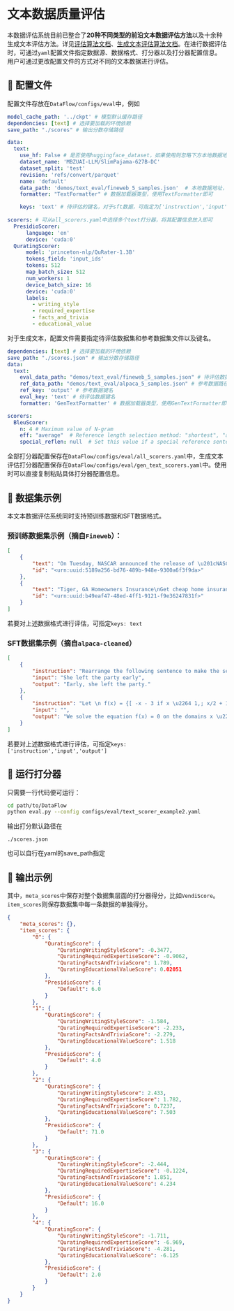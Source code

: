 
# 文本数据质量评估

本数据评估系统目前已整合了**20种不同类型的前沿文本数据评估方法**以及十余种生成文本评估方法。详见[评估算法文档](../../../docs/text_metrics.zh-CN.md)、[生成文本评估算法文档](../../../docs/gen_text_metrics.zh-CN.md)。在进行数据评估时，可通过`yaml`配置文件指定数据源、数据格式、打分器以及打分器配置信息。用户可通过更改配置文件的方式对不同的文本数据进行评估。


## 👀 配置文件

配置文件存放在`DataFlow/configs/eval`中，例如

```yaml
model_cache_path: '../ckpt' # 模型默认缓存路径
dependencies: [text] # 选择要加载的环境依赖
save_path: "./scores" # 输出分数存储路径

data:
  text:
    use_hf: False # 是否使用huggingface_dataset，如果使用则忽略下方本地数据地址，以下为Huggingface数据集参数设置；如果不使用则忽略。
    dataset_name: 'MBZUAI-LLM/SlimPajama-627B-DC'
    dataset_split: 'test'
    revision: 'refs/convert/parquet'
    name: 'default'
    data_path: 'demos/text_eval/fineweb_5_samples.json'  # 本地数据地址，支持json、jsonl、parquet格式
    formatter: "TextFormatter" # 数据加载器类型，使用TextFormatter即可

    keys: 'text' # 待评估的键名，对于sft数据，可指定为['instruction','input','output']
    
scorers: # 可从all_scorers.yaml中选择多个text打分器，将其配置信息放入即可
  PresidioScorer:
      language: 'en'
      device: 'cuda:0'
  QuratingScorer:
      model: 'princeton-nlp/QuRater-1.3B'
      tokens_field: 'input_ids'
      tokens: 512
      map_batch_size: 512
      num_workers: 1
      device_batch_size: 16
      device: 'cuda:0'
      labels:
        - writing_style
        - required_expertise
        - facts_and_trivia
        - educational_value
```

对于生成文本，配置文件需要指定待评估数据集和参考数据集文件以及键名。
```yaml
dependencies: [text] # 选择要加载的环境依赖
save_path: "./scores.json" # 输出分数存储路径
data:
  text:
    eval_data_path: "demos/text_eval/fineweb_5_samples.json" # 待评估数据路径
    ref_data_path: "demos/text_eval/alpaca_5_samples.json" # 参考数据路径
    ref_key: 'output' # 参考数据键名
    eval_key: 'text' # 待评估数据键名
    formatter: 'GenTextFormatter' # 数据加载器类型，使用GenTextFormatter即可

scorers:
  BleuScorer:
    n: 4 # Maximum value of N-gram
    eff: "average"  # Reference length selection method: "shortest", "average", "closest"
    special_reflen: null  # Set this value if a special reference sentence length is required

```

全部打分器配置保存在`DataFlow/configs/eval/all_scorers.yaml`中，生成文本评估打分器配置保存在`DataFlow/configs/eval/gen_text_scorers.yaml`中。使用时可以直接复制粘贴具体打分器配置信息。

## 🌟 数据集示例

本文本数据评估系统同时支持预训练数据和SFT数据格式。

### 预训练数据集示例（摘自`Fineweb`）：
```json
[
    {
        "text": "On Tuesday, NASCAR announced the release of \u201cNASCAR Classic Races, Volume 1,\u201d available on iTunes.",
        "id": "<urn:uuid:5189a256-bd76-489b-948e-9300a6f3f9da>"
    },
    {
        "text": "Tiger, GA Homeowners Insurance\nGet cheap home insurance in Tiger, GA within minutes. ",
        "id": "<urn:uuid:b49eaf47-48ed-4ff1-9121-f9e36247831f>"
    }
]
```
若要对上述数据格式进行评估，可指定`keys: text`

### SFT数据集示例（摘自`alpaca-cleaned`）
```json
[
    {
        "instruction": "Rearrange the following sentence to make the sentence more interesting.",
        "input": "She left the party early",
        "output": "Early, she left the party."
    },
    {
        "instruction": "Let \n f(x) = {[ -x - 3 if x \u2264 1,; x/2 + 1 if x > 1. ].\nFind the sum of all values of x such that f(x) = 0.",
        "input": "",
        "output": "We solve the equation f(x) = 0 on the domains x \u2264 1 and x > 1.\n\nIf x \u2264 1, then f(x) = -x - 3, so we want to solve -x - 3 = 0. The solution is x = -3, which satisfies x \u2264 1.\n\nIf x > 1, then f(x) = x/2 + 1, so we want to solve x/2 + 1 = 0. The solution is x = -2, but this value does not satisfy x > 1.\n\nTherefore, the only solution is x = -3."
    }
]
```
若要对上述数据格式进行评估，可指定`keys: ['instruction','input','output']`

## 💪 运行打分器
只需要一行代码便可运行：
```bash
cd path/to/DataFlow
python eval.py --config configs/eval/text_scorer_example2.yaml
```
输出打分默认路径在
```
./scores.json
```
也可以自行在yaml的save_path指定

## 📌 输出示例
其中，`meta_scores`中保存对整个数据集层面的打分器得分，比如`VendiScore`。`item_scores`则保存数据集中每一条数据的单独得分。
```json
{
    "meta_scores": {},
    "item_scores": {
        "0": {
            "QuratingScore": {
                "QuratingWritingStyleScore": -0.3477,
                "QuratingRequiredExpertiseScore": -0.9062,
                "QuratingFactsAndTriviaScore": 1.789,
                "QuratingEducationalValueScore": 0.02051
            },
            "PresidioScore": {
                "Default": 6.0
            }
        },
        "1": {
            "QuratingScore": {
                "QuratingWritingStyleScore": -1.584,
                "QuratingRequiredExpertiseScore": -2.233,
                "QuratingFactsAndTriviaScore": -2.279,
                "QuratingEducationalValueScore": 1.518
            },
            "PresidioScore": {
                "Default": 4.0
            }
        },
        "2": {
            "QuratingScore": {
                "QuratingWritingStyleScore": 2.433,
                "QuratingRequiredExpertiseScore": 1.782,
                "QuratingFactsAndTriviaScore": 0.7237,
                "QuratingEducationalValueScore": 7.503
            },
            "PresidioScore": {
                "Default": 71.0
            }
        },
        "3": {
            "QuratingScore": {
                "QuratingWritingStyleScore": -2.444,
                "QuratingRequiredExpertiseScore": -0.1224,
                "QuratingFactsAndTriviaScore": 1.851,
                "QuratingEducationalValueScore": 4.234
            },
            "PresidioScore": {
                "Default": 16.0
            }
        },
        "4": {
            "QuratingScore": {
                "QuratingWritingStyleScore": -1.711,
                "QuratingRequiredExpertiseScore": -6.969,
                "QuratingFactsAndTriviaScore": -4.281,
                "QuratingEducationalValueScore": -6.125
            },
            "PresidioScore": {
                "Default": 2.0
            }
        }
    }
}
```
